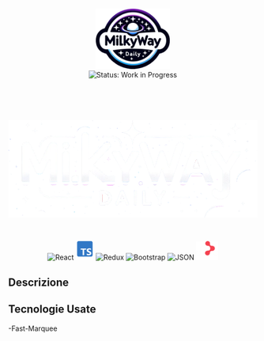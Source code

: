 <p align="center">
  <img src="./public/logo.png" alt="Immagine Header" width="150px" height="auto"/>
  <br>
  <img src="https://img.shields.io/badge/status-WORK%20IN%20PROGRESS-yellow" alt="Status: Work in Progress">
</p>

<h1 align="center" style="font-size: 60px; line-height: 60px; vertical-align: middle;">  <img src="./public/titleImage.png" alt="Milky Way Daily">
</h1>



<p align="center">
  <img src="https://img.icons8.com/color/48/000000/react-native.png" alt="React"/>
  <img src="./public/Typescript_logo_2020.svg.png" height="38px" alt="TypeScript"/>
  <img src="https://img.icons8.com/color/48/000000/redux.png" alt="Redux"/>
  <img src="https://img.icons8.com/color/48/000000/bootstrap.png" alt="Bootstrap"/>
  <img src="https://img.icons8.com/color/48/000000/json--v1.png" alt="JSON"/>
  <img src="./public/react-router-mark-color-inverted.png" height="38px" alt="React Router"/>
</p>

## Descrizione


## Tecnologie Usate

-Fast-Marquee